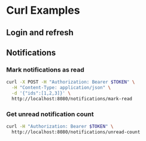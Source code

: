 # Curl Examples

## Login and refresh

## Notifications

### Mark notifications as read

```bash
curl -X POST -H "Authorization: Bearer $TOKEN" \
  -H "Content-Type: application/json" \
  -d '{"ids":[1,2,3]}' \
  http://localhost:8080/notifications/mark-read
```

### Get unread notification count

```bash
curl -H "Authorization: Bearer $TOKEN" \
  http://localhost:8080/notifications/unread-count
```
